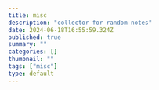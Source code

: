 ```yaml
---
title: misc
description: "collector for random notes"
date: 2024-06-18T16:55:59.324Z
published: true
summary: ""
categories: []
thumbnail: ""
tags: ["misc"]
type: default
---
```

